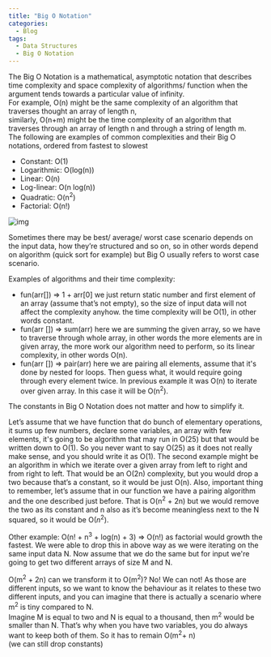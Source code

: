 ```yaml
---
title: "Big O Notation"
categories:
  - Blog
tags:
  - Data Structures
  - Big O Notation
---
```


The Big O Notation is a mathematical, asymptotic notation that describes time complexity and space complexity of algorithms/ function when the argument tends towards a particular value of infinity.<br>
For example, O(n) might be the same complexity of an algorithm that traverses thought an array of length n, <br>similarly, O(n+m) might be the time complexity of an algorithm that traverses through an array of length n and through a string of length m.<br>
The following are examples of common complexities and their Big O notations, ordered from fastest to slowest

- Constant: O(1)
- Logarithmic: O(log(n))
- Linear: O(n)
- Log-linear: O(n log(n))
- Quadratic: O(n<sup>2</sup>)
- Factorial: O(n!)

![img]({{site.url}}/assets/blog_images/2022-08-01-big-o-notation/big-o-notation-complexity-visualization.png)

Sometimes there may be best/ average/ worst case scenario depends on the input data, how they’re structured and so on, so in other words depend on algorithm (quick sort for example) but Big O usually refers to worst case scenario.

Examples of algorithms and their time complexity:

- fun(arr[]) ⇒ 1 + arr[0]     we just return static number and first element of an array (assume that’s not empty), so the size of input data will not affect the complexity anyhow. the time complexity will be O(1), in other words constant.
- fun(arr []) ⇒ sum(arr)    here we are summing the given array, so we have to traverse through whole array, in other words the more elements are in given array, the more work our algorithm need to perform, so its linear complexity, in other words O(n).
- fun(arr []) ⇒ pair(arr)    here we are pairing all elements, assume that it's done by nested for loops. Then guess what, it would require going through every element twice. In previous example it was O(n) to iterate over given array. In this case it will be O(n<sup>2</sup>).

The constants in Big O Notation does not matter and how to simplify it.


Let’s assume that we have function that do bunch of elementary operations, it sums up few numbers, declare some variables, an array with few elements, it's going to be algorithm that may run in O(25) but that would be written down to O(1). So you never want to say O(25) as it does not really make sense, and you should write it as O(1).
The second example might be an algorithm in which we iterate over a given array from left to right and from right to left.  That would be an O(2n) complexity, but you would drop a two because that’s a constant, so it would be just O(n).
Also, important thing to remember, let’s assume that in our function we have a pairing algorithm and the one described just before. That is O(n<sup>2</sup> + 2n) but we would remove the two as its constant and n also as it’s become meaningless next to the N squared, so it would be O($n^2)$.

Other example: O(n! + n<sup>3</sup> + log(n) + 3)   ⇒   O(n!)   as factorial would growth the fastest.
We were able to drop this in above way as we were iterating on the same input data N.
Now assume that we do the same but for input we're going to get two different arrays of size M and N.

O(m<sup>2</sup> + 2n) can we transform it to O(m<sup>2</sup>)?
No! We can not! As those are different inputs, so we want to know the behaviour as it relates to these two different inputs, and you can imagine that there is actually a scenario where m<sup>2</sup> is tiny compared to N. <br>
Imagine M is equal to two and N is equal to a thousand, then m<sup>2</sup> would be smaller than N. That’s why when you have two variables, you do always want to keep both of them.  So it has to remain O(m<sup>2</sup>+ n)  <br>
(we can  still drop constants)